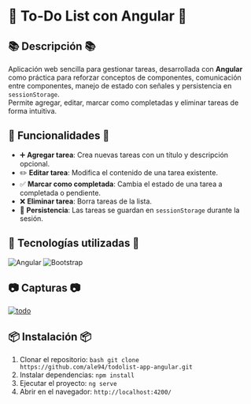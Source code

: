 # 📝 To-Do List con Angular 📝

## 📚 Descripción 📚
Aplicación web sencilla para gestionar tareas, desarrollada con **Angular** como práctica para reforzar conceptos de componentes, comunicación entre componentes, manejo de estado con señales y persistencia en `sessionStorage`.  
Permite agregar, editar, marcar como completadas y eliminar tareas de forma intuitiva.

## 🚀 Funcionalidades 🚀
- ➕ **Agregar tarea**: Crea nuevas tareas con un título y descripción opcional.  
- ✏️ **Editar tarea**: Modifica el contenido de una tarea existente.  
- ✅ **Marcar como completada**: Cambia el estado de una tarea a completada o pendiente.  
- ❌ **Eliminar tarea**: Borra tareas de la lista.  
- 💾 **Persistencia**: Las tareas se guardan en `sessionStorage` durante la sesión.  

## 🤖 Tecnologías utilizadas 🤖
![Angular](https://img.shields.io/badge/Angular-DD0031?style=for-the-badge&logo=angular&logoColor=white)
![Bootstrap](https://img.shields.io/badge/Bootstrap-7952B3?style=for-the-badge&logo=bootstrap&logoColor=white)

## 📷 Capturas 📷
<a href="https://ibb.co/N6nV6t0y"><img src="https://i.ibb.co/Z61L6GQM/todo.png" alt="todo" border="0"></a>

## 📦 Instalación 📦
1. Clonar el repositorio:
   `bash
   git clone https://github.com/ale94/todolist-app-angular.git`
2. Instalar dependencias:
  `npm install`
3. Ejecutar el proyecto:
  `ng serve`
4. Abrir en el navegador:
  `http://localhost:4200/`
